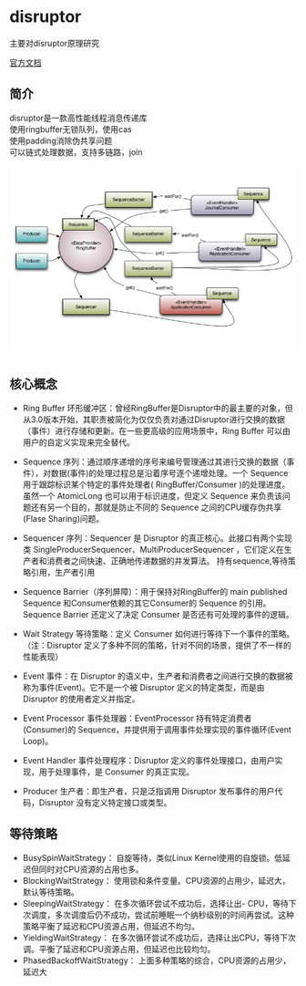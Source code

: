 # disruptor

主要对disruptor原理研究

[官方文档](https://lmax-exchange.github.io/disruptor/user-guide/index.html)

## 简介

disruptor是一款高性能线程消息传递库  
使用ringbuffer无锁队列，使用cas  
使用padding消除伪共享问题  
可以链式处理数据，支持多链路，join

![avatar](img/models.png)

## 核心概念

- Ring Buffer 环形缓冲区：曾经RingBuffer是Disruptor中的最主要的对象，但从3.0版本开始，其职责被简化为仅仅负责对通过Disruptor进行交换的数据（事件）进行存储和更新。在一些更高级的应用场景中，Ring Buffer 可以由用户的自定义实现来完全替代。

- Sequence 序列：通过顺序递增的序号来编号管理通过其进行交换的数据（事件），对数据(事件)的处理过程总是沿着序号逐个递增处理。一个 Sequence 用于跟踪标识某个特定的事件处理者( RingBuffer/Consumer )的处理进度。虽然一个 AtomicLong 也可以用于标识进度，但定义 Sequence 来负责该问题还有另一个目的，那就是防止不同的 Sequence 之间的CPU缓存伪共享(Flase Sharing)问题。


- Sequencer 序列：Sequencer 是 Disruptor 的真正核心。此接口有两个实现类 SingleProducerSequencer、MultiProducerSequencer ，它们定义在生产者和消费者之间快速、正确地传递数据的并发算法。
持有sequence,等待策略引用，生产者引用

- Sequence Barrier（序列屏障）：用于保持对RingBuffer的 main published Sequence 和Consumer依赖的其它Consumer的 Sequence 的引用。 Sequence Barrier 还定义了决定 Consumer 是否还有可处理的事件的逻辑。

- Wait Strategy 等待策略：定义 Consumer 如何进行等待下一个事件的策略。 （注：Disruptor 定义了多种不同的策略，针对不同的场景，提供了不一样的性能表现）

- Event 事件：在 Disruptor 的语义中，生产者和消费者之间进行交换的数据被称为事件(Event)。它不是一个被 Disruptor 定义的特定类型，而是由 Disruptor 的使用者定义并指定。

- Event Processor 事件处理器：EventProcessor 持有特定消费者(Consumer)的 Sequence，并提供用于调用事件处理实现的事件循环(Event Loop)。

- Event Handler 事件处理程序：Disruptor 定义的事件处理接口，由用户实现，用于处理事件，是 Consumer 的真正实现。

- Producer 生产者：即生产者，只是泛指调用 Disruptor 发布事件的用户代码，Disruptor 没有定义特定接口或类型。

## 等待策略

- BusySpinWaitStrategy： 自旋等待，类似Linux Kernel使用的自旋锁。低延迟但同时对CPU资源的占用也多。
- BlockingWaitStrategy： 使用锁和条件变量。CPU资源的占用少，延迟大，默认等待策略。
- SleepingWaitStrategy： 在多次循环尝试不成功后，选择让出- CPU，等待下次调度，多次调度后仍不成功，尝试前睡眠一个纳秒级别的时间再尝试。这种策略平衡了延迟和CPU资源占用，但延迟不均匀。
- YieldingWaitStrategy： 在多次循环尝试不成功后，选择让出CPU，等待下次调。平衡了延迟和CPU资源占用，但延迟也比较均匀。
- PhasedBackoffWaitStrategy： 上面多种策略的综合，CPU资源的占用少，延迟大


